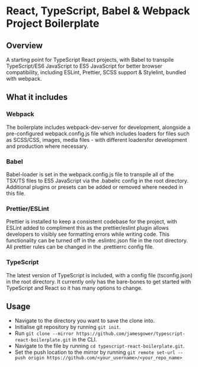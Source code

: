 # React, TypeScript, Babel & Webpack Project Boilerplate

## Overview

A starting point for TypeScript React projects, with Babel to transpile 
TypeScript/ES6 JavaScript to ES5 JavaScript for better browser compatibility, 
including ESLint, Prettier, SCSS support & Stylelint, bundled with webpack.

## What it includes

### Webpack
The boilerplate includes webpack-dev-server for development, alongside a pre-configured 
webpack.config.js file which includes loaders for files such as SCSS/CSS, images, media 
files - with different loadersfor development and production where necessary.

### Babel
Babel-loader is set in the webpack.config.js file to transpile all of the TSX/TS files to
ES5 JavaScript via the .babelrc config in the root directory. Additional plugins or presets 
can be added or removed where needed in this file.

### Prettier/ESLint
Prettier is installed to keep a consistent codebase for the project, with ESLint added to
compliment this as the prettier/eslint plugin allows developers to visibly see formatting
errors while writing code. This functionality can be turned off in the .eslintrc.json file 
in the root directory. All prettier rules can be changed in the .prettierrc config file.

### TypeScript
The latest version of TypeScript is included, with a config file (tsconfig.json) in the root 
directory. It currently only has the bare-bones to get started with TypeScript and React so it 
has many options to change.

## Usage
- Navigate to the directory you want to save the clone into.
- Initialise git repository by running `git init`.
- Run `git clone --mirror https://github.com/jamesgower/typescript-react-boilerplate.git` in the CLI.
- Navigate to the file by running `cd typescript-react-boilerplate.git`.
- Set the push location to the mirror by running `git remote set-url --push origin https://github.com/<your_username>/<your_repo_name>`